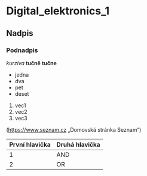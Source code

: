 # Digital_elektronics_1
## Nadpis
### Podnadpis
*kurzíva*
**tučně**
__tučne__

- jedna
- dva
- pet
- deset

1. vec1
5. vec2
10. vec3

(https://www.seznam.cz „Domovská stránka Seznam“)

První hlavička | Druhá hlavička
-------------- |---------------
1 | AND
2 | OR

